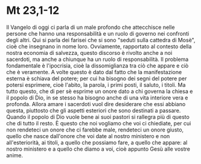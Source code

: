 Mt 23,1-12
==========

Il Vangelo di oggi ci parla di un male profondo che attecchisce nelle persone
che hanno una responsabilità e un ruolo di governo nei confronti degli altri.
Qui si parla dei farisei che si sono "seduti sulla cattedra di Mosè", cioè che
insegnano in nome loro. Ovviamente, rapportato al contesto della nostra economia
di salvezza, questo discorso è rivolto anche a noi sacerdoti, ma anche a
chiunque ha un ruolo di responsabilità. Il problema fondamentale è l'ipocrisia,
cioè la dissomiglianza tra ciò che appare e ciò che è veramente. A volte questo
è dato dal fatto che la manifestazione esterna è schiava del potere; per cui ha
bisogno dei segni del potere per potersi esprimere, cioè l'abito, la parola, i
primi posti, il saluto, i titoli. Ma tutto questo, che di per sè esprime un
onore dato a chi governa la chiesa e il popolo di Dio, in se stesso ha bisogno
anche di una vita interiore vera e profonda. Allora amare i sacerdoti vuol dire
desiderare che essi abbiano questa, piuttosto che gli aspetti esteriori che sono
destinati a passare. Quando il popolo di Dio vuole bene ai suoi pastori si
rallegra più di questo che di tutto il resto. È questo che noi vogliamo che voi
ci chiediate, per cui non rendeteci un onore che ci farebbe male, rendeteci un
onore giusto, quello che nasce dall'onore che voi date al nostro ministero e non
all'esteriorità, ai titoli, a quello che possiamo fare, a quello che appare: al
nostro ministero e a quello che diamo a voi, cioè appunto Gesù alle vostre
anime.
